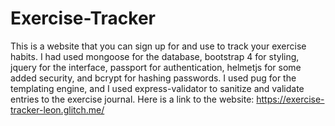 # Exercise-Tracker
This is a website that you can sign up for and use to track your exercise habits.
I had used mongoose for the database, bootstrap 4 for styling, jquery for the interface, passport
for authentication, helmetjs for some added security, and bcrypt for hashing passwords. I used pug for
the templating engine, and I used express-validator to sanitize and validate entries to the exercise journal.
Here is a link to the website: https://exercise-tracker-leon.glitch.me/
